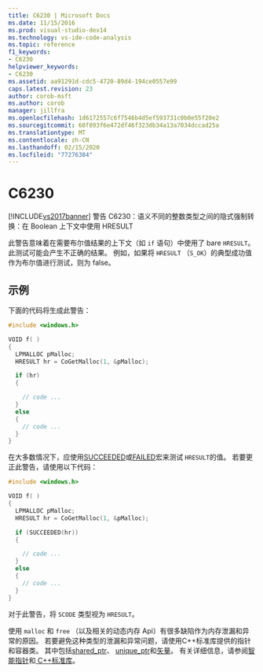 ```yaml
---
title: C6230 | Microsoft Docs
ms.date: 11/15/2016
ms.prod: visual-studio-dev14
ms.technology: vs-ide-code-analysis
ms.topic: reference
f1_keywords:
- C6230
helpviewer_keywords:
- C6230
ms.assetid: aa91291d-cdc5-4720-89d4-194ce0557e99
caps.latest.revision: 23
author: corob-msft
ms.author: corob
manager: jillfra
ms.openlocfilehash: 1d6172557c6f7546b4d5ef593731c0b0e55f20e2
ms.sourcegitcommit: 68f893f6e472df46f323db34a13a7034dccad25a
ms.translationtype: MT
ms.contentlocale: zh-CN
ms.lasthandoff: 02/15/2020
ms.locfileid: "77276384"
---
```

# <a name="c6230"></a>C6230
[!INCLUDE[vs2017banner](../includes/vs2017banner.md)]
警告 C6230：语义不同的整数类型之间的隐式强制转换：在 Boolean 上下文中使用 HRESULT

此警告意味着在需要布尔值结果的上下文（如 `if` 语句）中使用了 bare `HRESULT`。 此测试可能会产生不正确的结果。 例如，如果将 `HRESULT` （`S_OK`）的典型成功值作为布尔值进行测试，则为 false。

## <a name="example"></a>示例

下面的代码将生成此警告：

```cpp
#include <windows.h>

VOID f( )
{
  LPMALLOC pMalloc;
  HRESULT hr = CoGetMalloc(1, &pMalloc);

  if (hr)
  {

    // code ...
  }
  else
  {
    // code ...
  }
}
```

在大多数情况下，应使用[SUCCEEDED](/windows/desktop/api/winerror/nf-winerror-succeeded)或[FAILED](/windows/desktop/api/winerror/nf-winerror-failed)宏来测试 `HRESULT`的值。 若要更正此警告，请使用以下代码：

```cpp
#include <windows.h>

VOID f( )
{
  LPMALLOC pMalloc;
  HRESULT hr = CoGetMalloc(1, &pMalloc);

  if (SUCCEEDED(hr))
  {

    // code ...
  }
  else
  {
    // code ...
  }
}
```

对于此警告，将 `SCODE` 类型视为 `HRESULT`。

使用 `malloc` 和 `free` （以及相关的动态内存 Api）有很多缺陷作为内存泄漏和异常的原因。 若要避免这种类型的泄漏和异常问题，请使用C++标准库提供的指针和容器类。 其中包括[shared_ptr](/cpp/standard-library/shared-ptr-class)、 [unique_ptr](/cpp/standard-library/unique-ptr-class)和[矢量](/cpp/standard-library/vector)。 有关详细信息，请参阅[智能指针](/cpp/cpp/smart-pointers-modern-cpp)和[ C++标准库](/cpp/standard-library/cpp-standard-library-reference)。